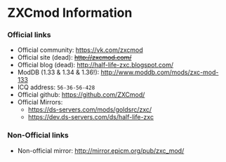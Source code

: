 # ZXCmod Information

### Official links

  - Official community: https://vk.com/zxcmod
  - Official site (dead): ~~http://zxcmod.com/~~
  - Official blog (dead): http://half-life-zxc.blogspot.com/
  - ModDB (1.33 & 1.34 & 1.36!): http://www.moddb.com/mods/zxc-mod-133
  - ICQ address: `56-36-56-428`
  - Official github: https://github.com/ZXCmod/
  - Official Mirrors:
    *  https://ds-servers.com/mods/goldsrc/zxc/
    *  https://dev.ds-servers.com/ds/half-life-zxc

### Non-Official links

  - Non-official mirror: http://mirror.epicm.org/pub/zxc_mod/
